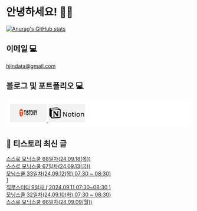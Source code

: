 # 안녕하세요! 🙋‍♂️

[![Anurag's GitHub stats](https://github-readme-stats.vercel.app/api?username=HGJin)](https://github.com/anuraghazra/github-readme-stats)
<!--
[![Top Langs](https://github-readme-stats.vercel.app/api/top-langs/?username=HGJin&layout=compact&hide=r,jupyter%20notebook,c%23&exclude_repo=roharui.github.io)](https://github.com/anuraghazra/github-readme-stats)
-->
<!--
## 이런 환경에 익숙해요✍🏼

## 언어

<p>
  <img alt="" src= "https://img.shields.io/badge/JavaScript-F7DF1E?style=flat-square&logo=JavaScript&logoColor=white"/> 
  <img alt="" src= "https://img.shields.io/badge/TypeScript-black?logo=typescript&logoColor=blue"/>
</p>
-->
## 이메일 💻

hjindata@gmail.com

## 블로그 및 포트폴리오 💻

<div style="display: flex; flex-direction: row;background-color: white;padding: 10px;">
    <div style="margin-right: 10px;">
        <a href="https://hjindata.tistory.com/">
            <img src="https://github.com/HGJin/tistory/blob/main/logo/tistory1.png?raw=true" width="100" height="50" />
        </a>
        <a href="https://adventurous-pamphlet-28c.notion.site/DA-Data-Analyst-d609592479e144c9ba8ea716122ef05c/">
            <img src="https://github.com/HGJin/tistory/blob/e35e6767cef7d139a31c75581ae47e5a76940263/logo/notion.png?raw=true" width="100" height="50" />
        </a>
    </div>
</div>

## 📝 티스토리 최신 글

<a href=https://hjindata.tistory.com/349>스스로 모닝스쿨 68일차(24.09.18(목))</a></br><a href=https://hjindata.tistory.com/344>스스로 모닝스쿨 67일차(24.09.13(금))</a></br><a href=https://hjindata.tistory.com/348>모닝스쿨 33일차(24.09.12(목) 07:30 ~ 08:30)</a></br><a href=https://hjindata.tistory.com/347>1</a></br><a href=https://hjindata.tistory.com/346>직무스터디 9일차 ( 2024.09.11 07:30~08:30 )</a></br><a href=https://hjindata.tistory.com/345>모닝스쿨 32일차(24.09.10(화) 07:30 ~ 08:30)</a></br><a href=https://hjindata.tistory.com/343>스스로 모닝스쿨 66일차(24.09.09(월))</a></br>